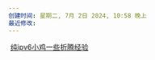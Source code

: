 ```yaml
---
创建时间: 星期二, 7月 2日 2024, 10:58 晚上
最近修改: 
---
```

 [纯ipv6小鸡一些折腾经验](https://hostloc.mjjshare.com/thread-926320-1-1.html)